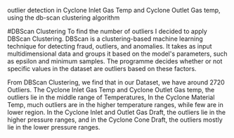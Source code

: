 outlier detection in Cyclone Inlet Gas Temp and Cyclone Outlet Gas temp, using the db-scan clustering algorithm  

#DBScan Clustering
To find the number of outliers I decided to apply DBScan Clustering.
DBScan is a clustering-based machine learning technique for detecting fraud, outliers, and anomalies.
It takes as input multidimensional data and groups it based on the model's parameters, such as epsilon and minimum samples. 
The programme decides whether or not specific values in the dataset are outliers based on these factors.



From DBScan Clustering, we find that in our Dataset, we have around 2720 Outliers.
The Cyclone Inlet Gas Temp and Cyclone Outlet Gas temp, the outliers lie in the middle range of Temperatures,
In the Cyclone Material Temp, much outliers are in the higher temperature ranges, while few are in lower region. In the Cyclone Inlet and Outlet Gas Draft,
the outliers lie in the higher pressure ranges, and in the Cyclone Cone Draft, the outliers mostly lie in the lower pressure ranges.

